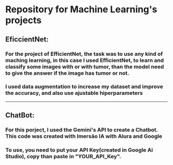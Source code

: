 # Repository for Machine Learning's projects

## EficcientNet:

### For the project of EfficientNet, the task was to use any kind of maching learning, in this case I used EfficientNet, to learn and classify some images with or with tumor, than the model need to give the answer if the image has tumor or not. 
### I used data augmentation to increase my dataset and improve the accuracy, and also use ajustable hiperparameters 
------
## ChatBot:

### For this porject, I used the Gemini's API to create a Chatbot. This code was created with Imersão IA with Alura and Google
### To use, you need to put your API Key(created in Google Ai Studio), copy than paste in "YOUR_API_Key".

